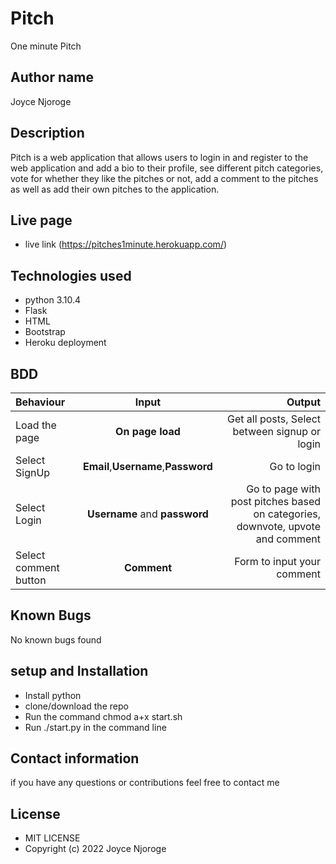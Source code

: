 # Pitch
 One minute Pitch

## Author name
Joyce Njoroge

## Description
Pitch is a web application that allows users to login in and register to the web application and add a bio to their profile, see different pitch categories, vote for whether they like the pitches or not, add a comment to the pitches as well as add their own pitches to the application.

## Live page
* live link (https://pitches1minute.herokuapp.com/)

## Technologies used
* python 3.10.4
* Flask
* HTML 
* Bootstrap
* Heroku deployment

## BDD
| Behaviour | Input | Output |
| :---------------- | :---------------: | ------------------: |
| Load the page | **On page load** | Get all posts, Select between signup or login|
| Select SignUp| **Email**,**Username**,**Password** | Go to login|
| Select Login | **Username** and **password** |Go to page with post pitches based on categories, downvote, upvote and comment|
| Select comment button | **Comment** | Form to input your comment|


## Known Bugs
No known bugs found

## setup and Installation
*  Install python 
*  clone/download the repo
*  Run the command chmod a+x start.sh
*  Run ./start.py in the command line

## Contact information
if you have any questions or contributions feel free to contact me

## License
* MIT LICENSE
* Copyright (c) 2022 Joyce Njoroge